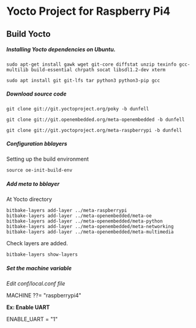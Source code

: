 # Yocto Project for Raspberry Pi4

## Build Yocto

##### Installing Yocto dependencies on Ubuntu.

    sudo apt-get install gawk wget git-core diffstat unzip texinfo gcc-multilib build-essential chrpath socat libsdl1.2-dev xterm

    sudo apt install git git-lfs tar python3 python3-pip gcc


##### Download source code 

    git clone git://git.yoctoproject.org/poky -b dunfell

    git clone git://git.openembedded.org/meta-openembedded -b dunfell

    git clone git://git.yoctoproject.org/meta-raspberrypi -b dunfell

##### Configuration bblayers

Setting up the build environment

    source oe-init-build-env

##### Add meta to bblayer

At Yocto directory

    bitbake-layers add-layer ../meta-raspberrypi
    bitbake-layers add-layer ../meta-openembedded/meta-oe
    bitbake-layers add-layer ../meta-openembedded/meta-python
    bitbake-layers add-layer ../meta-openembedded/meta-networking
    bitbake-layers add-layer ../meta-openembedded/meta-multimedia

Check layers are added.

    bitbake-layers show-layers

##### Set the machine variable

*Edit conf/local.conf file*

MACHINE ??= "raspberrypi4"

**Ex: Enable UART**

ENABLE_UART = "1"